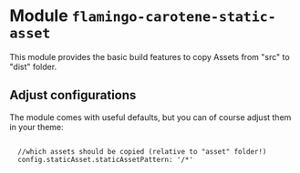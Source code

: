 # Module `flamingo-carotene-static-asset`

This module provides the basic build features to copy Assets from "src" to "dist" folder.

## Adjust configurations

The module comes with useful defaults, but you can of course adjust them in your theme:
```

  //which assets should be copied (relative to "asset" folder!)
  config.staticAsset.staticAssetPattern: '/*'
```
